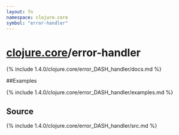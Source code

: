 ```yaml
---
layout: fn
namespace: clojure.core
symbol: "error-handler"
---
```


# [clojure.core](../)/error-handler

{% include 1.4.0/clojure.core/error_DASH_handler/docs.md %}

##Examples

{% include 1.4.0/clojure.core/error_DASH_handler/examples.md %}
## Source
{% include 1.4.0/clojure.core/error_DASH_handler/src.md %}

